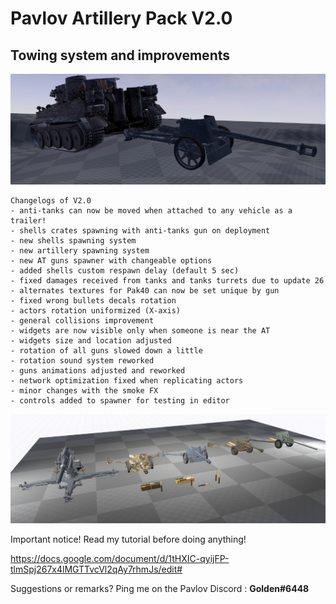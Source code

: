 # **Pavlov Artillery Pack V2.0**

## Towing system and improvements
![Alt text](DemoMapScreenShot2.jpeg?raw=true "Title")

```
Changelogs of V2.0
- anti-tanks can now be moved when attached to any vehicle as a trailer!
- shells crates spawning with anti-tanks gun on deployment
- new shells spawning system
- new artillery spawning system
- new AT guns spawner with changeable options
- added shells custom respawn delay (default 5 sec)
- fixed damages received from tanks and tanks turrets due to update 26
- alternates textures for Pak40 can now be set unique by gun
- fixed wrong bullets decals rotation
- actors rotation uniformized (X-axis)
- general collisions improvement
- widgets are now visible only when someone is near the AT
- widgets size and location adjusted
- rotation of all guns slowed down a little
- rotation sound system reworked
- guns animations adjusted and reworked
- network optimization fixed when replicating actors
- minor changes with the smoke FX
- controls added to spawner for testing in editor

```



![Alt text](DemoMapScreenshot.png?raw=true "Title")

Important notice! Read my tutorial before doing anything!

https://docs.google.com/document/d/1tHXIC-qyijFP-tlmSpj267x4lMGTTvcVl2qAy7rhmJs/edit#

Suggestions or remarks? Ping me on the Pavlov Discord : **Golden#6448**


